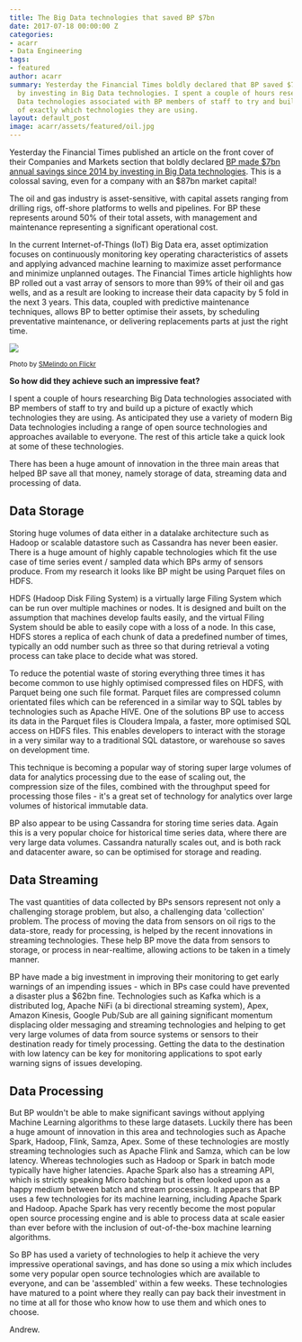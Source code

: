 ```yaml
---
title: The Big Data technologies that saved BP $7bn
date: 2017-07-18 00:00:00 Z
categories:
- acarr
- Data Engineering
tags:
- featured
author: acarr
summary: Yesterday the Financial Times boldly declared that BP saved $7bn since 2014
  by investing in Big Data technologies. I spent a couple of hours researching Big
  Data technologies associated with BP members of staff to try and build up a picture
  of exactly which technologies they are using.
layout: default_post
image: acarr/assets/featured/oil.jpg
---
```


Yesterday the Financial Times published an article on the front cover of their Companies and Markets section that boldly declared [BP made $7bn annual savings since 2014 by investing in Big Data technologies](https://www.ft.com/content/16261952-6a28-11e7-bfeb-33fe0c5b7eaa). This is a colossal saving, even for a company with an $87bn market capital!

The oil and gas industry is asset-sensitive, with capital assets ranging from drilling rigs, off-shore platforms to wells and pipelines. For BP these represents around 50% of their total assets, with management and maintenance representing a significant operational cost.

In the current Internet-of-Things (IoT) Big Data era, asset optimization focuses on continuously monitoring key operating characteristics of assets and applying advanced machine learning to maximize asset performance and minimize unplanned outages. The Financial Times article highlights how BP rolled out a vast array of sensors to more than 99% of their oil and gas wells, and as a result are looking to increase their data capacity by 5 fold in the next 3 years. This data, coupled with predictive maintenance techniques, allows BP to better optimise their assets, by scheduling preventative maintenance, or delivering replacements parts at just the right time.

<img src="{{ site.baseurl }}/acarr/assets/oil.jpg" />

<small>Photo by [SMelindo on Flickr](https://www.flickr.com/photos/melindo/8206088016/in/photolist-dv9m59-SM4Z5k-98G8NB-cMkkPJ-6q5MDF-2vJWPo-QQbgYz-cj2RnA-5zmEbT-3iEE3D-cXGJ5m-QGAKC3-4zs6A7-oNA4R-9YTrqE-5PuWw1-iffL2-Ui99Ze-7ZfGXv-7ZfBed-7ZfGjN-7ZfFuF-4zdrKN-cj3bc7-6ZQvDd-6HpMDu-fQhgWR-aWruST-8fuK6L-iwkGaE-9sQtyZ-pyhUb-SM4Z6c-iffdZ-9YQvJa-71Pb5L-9YTqkU-9YQnp6-6ZQwF9-8xU1KP-6F4AwJ-ei9gGX-qiDChF-4d7qJq-71Karr-54ErBN-nCMq2e-54AdyT-8mAkSb-6k5mMT)</small>

**So how did they achieve such an impressive feat?**

I spent a couple of hours researching Big Data technologies associated with BP members of staff to try and build up a picture of exactly which technologies they are using. As anticipated they use a variety of modern Big Data technologies including a range of open source technologies and approaches available to everyone. The rest of this article take a quick look at some of these technologies.

There has been a huge amount of innovation in the three main areas that helped BP save all that money, namely storage of data, streaming data and processing of data.

## Data Storage

Storing huge volumes of data either in a datalake architecture such as Hadoop or scalable datastore such as Cassandra has never been easier. There is a huge amount of highly capable technologies which fit the use case of time series event / sampled data which BPs army of sensors produce. From my research it looks like BP might be using Parquet files on HDFS.

HDFS (Hadoop Disk Filing System) is a virtually large Filing System which can be run over multiple machines or nodes. It is designed and built on the assumption that machines develop faults easily, and the virtual Filing System should be able to easily cope with a loss of a node. In this case, HDFS stores a replica of each chunk of data a predefined number of times, typically an odd number such as three so that during retrieval a voting process can take place to decide what was stored.

To reduce the potential waste of storing everything three times it has become common to use highly optimised compressed files on HDFS, with Parquet being one such file format. Parquet files are compressed column orientated files which can be referenced in a similar way to SQL tables by technologies such as Apache HIVE. One of the solutions BP use to access its data in the Parquet files is Cloudera Impala, a faster, more optimised SQL access on HDFS files. This enables developers to interact with the storage in a very similar way to a traditional SQL datastore, or warehouse so saves on development time.

This technique is becoming a popular way of storing super large volumes of data for analytics processing due to the ease of scaling out, the compression size of the files, combined with the throughput speed for processing those files - it's a great set of technology for analytics over large volumes of historical immutable data.

BP also appear to be using Cassandra for storing time series data. Again this is a very popular choice for historical time series data, where there are very large data volumes. Cassandra naturally scales out, and is both rack and datacenter aware, so can be optimised for storage and reading.

## Data Streaming

The vast quantities of data collected by BPs sensors represent not only a challenging storage problem, but also, a challenging data 'collection' problem. The process of moving the data from sensors on oil rigs to the data-store, ready for processing, is helped by the recent innovations in streaming technologies. These help BP move the data from sensors to storage, or process in near-realtime, allowing actions to be taken in a timely manner.

BP have made a big investment in improving their monitoring to get early warnings of an impending issues - which in BPs case could have prevented a disaster plus a $62bn fine. Technologies such as Kafka which is a distributed log, Apache NiFi (a bi directional streaming system), Apex, Amazon Kinesis, Google Pub/Sub are all gaining significant momentum displacing older messaging and streaming technologies and helping to get very large volumes of data from source systems or sensors to their destination ready for timely processing. Getting the data to the destination with low latency can be key for monitoring applications to spot early warning signs of issues developing.

## Data Processing

But BP wouldn't be able to make significant savings without applying Machine Learning algorithms to these large datasets. Luckily there has been a huge amount of innovation in this area and technologies such as Apache Spark, Hadoop, Flink, Samza, Apex. Some of these technologies are mostly streaming technologies such as Apache Flink and Samza, which can be low latency. Whereas technologies such as Hadoop or Spark in batch mode typically have higher latencies. Apache Spark also has a streaming API, which is strictly speaking Micro batching but is often looked upon as a happy medium between batch and stream processing. It appears that BP uses a few technologies for its machine learning, including Apache Spark and Hadoop. Apache Spark has very recently become the most popular open source processing engine and is able to process data at scale easier than ever before with the inclusion of out-of-the-box machine learning algorithms.

So BP has used a variety of technologies to help it achieve the very impressive operational savings, and has done so using a mix which includes some very popular open source technologies which are available to everyone, and can be 'assembled' within a few weeks. These technologies have matured to a point where they really can pay back their investment in no time at all for those who know how to use them and which ones to choose.

Andrew.
